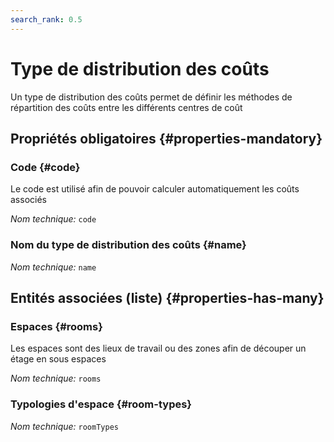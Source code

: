 ```yaml
---
search_rank: 0.5
---    
```

# Type de distribution des coûts
<!--- THIS FILE IS GENERATED PLEASE DO NOT EDIT IT DIRECTLY --->

Un type de distribution des coûts permet de définir les méthodes de répartition des coûts entre les différents centres de coût

<OH code="distributionCostType"/>




## Propriétés obligatoires {#properties-mandatory}
    
### Code {#code}

Le code est utilisé afin de pouvoir calculer automatiquement les coûts associés

*Nom technique:* ```code```
<PH code="distributionCostType:code"/>

### Nom du type de distribution des coûts {#name}



*Nom technique:* ```name```
<PH code="distributionCostType:name"/>

    





## Entités associées (liste) {#properties-has-many}

### Espaces {#rooms}

Les espaces sont des lieux de travail ou des zones afin de découper un étage en sous espaces

*Nom technique:* ```rooms```
<PH code="distributionCostType:rooms"/>

### Typologies d'espace {#room-types}



*Nom technique:* ```roomTypes```
<PH code="distributionCostType:roomTypes"/>




